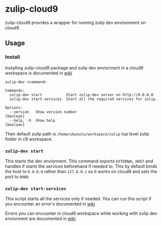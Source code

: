 # zulip-cloud9
zulip-cloud9 provides a wrapper for running zulip dev environment on cloud9.

## Usage

### Install
Installing zulip-cloud9 package and zulip dev enviorment in a cloud9 workspace is documented in [wiki](../../wiki)

```
zulip-dev <command>

Commands:
  zulip-dev start           Start zulip-dev server on http://0.0.0.0
  zulip-dev start-services  Start all the required services for zulip.

Options:
  --version   Show version number                                      [boolean]
  --help, -h  Show help                                                [boolean]

```
Then default zulip path is `/home/ubunutu/workspace/zulip` top level zulip folder in c9 workspace.

### `zulip-dev start`
This starts the dev enviorment. This command exports `EXTERNAL_HOST` and handles if starts the services beforehand if needed to. This by default binds the host to `0.0.0.0` rather than `127.0.0.1` so it works on cloud9 and sets the port to `8080`.

### `zulip-dev start-services`
This script starts all the services only if needed. You can run this script if you encounter an error's documented in [wiki](../../wiki/Errors)

Errors you can encounter in cloud9 workspace while working with zulip dev enviorment are documented in [wiki](../../wiki/Errors)

